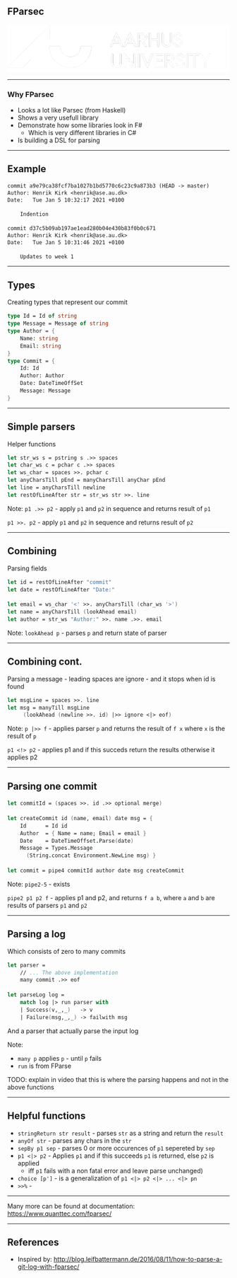 <!-- .slide: data-background="#003d73" -->
## FParsec

![AU Logo](./../img/aulogo_uk_var2_white.png "AU Logo") <!-- .element style="width: 200px; position: fixed; bottom: 50px; left: 50px" -->

----

### Why FParsec

* Looks a lot like Parsec (from Haskell)
* Shows a very usefull library
* Demonstrate how some libraries look in F#
    * Which is very different libraries in C#
* Is building a DSL for parsing

---

## Example

```shell
commit a9e79ca38fcf7ba1027b1bd5770c6c23c9a873b3 (HEAD -> master)
Author: Henrik Kirk <henrik@ase.au.dk>
Date:   Tue Jan 5 10:32:17 2021 +0100

    Indention

commit d37c5b09ab197ae1ead280b04e430b83f0b0c671
Author: Henrik Kirk <henrik@ase.au.dk>
Date:   Tue Jan 5 10:31:46 2021 +0100

    Updates to week 1

```

----

## Types

Creating types that represent our commit

```fsharp
type Id = Id of string
type Message = Message of string
type Author = {
    Name: string
    Email: string
}
type Commit = {
    Id: Id
    Author: Author
    Date: DateTimeOffSet
    Message: Message
}
```

---

## Simple parsers

Helper functions

```fsharp
let str_ws s = pstring s .>> spaces
let char_ws c = pchar c .>> spaces
let ws_char = spaces >>. pchar c
let anyCharsTill pEnd = manyCharsTill anyChar pEnd
let line = anyCharsTill newline
let restOfLineAfter str = str_ws str >>. line
```

Note:
`p1 .>> p2` - apply `p1` and `p2` in sequence and returns result of `p1`

`p1 >>. p2` - apply `p1` and `p2` in sequence and returns result of `p2`

----

## Combining

Parsing fields

```fsharp
let id = restOfLineAfter "commit"
let date = restOfLineAfter "Date:"

let email = ws_char '<' >>. anyCharsTill (char_ws '>')
let name = anyCharsTill (lookAhead email)
let author = str_ws "Author:" >>. name .>>. email
```

Note:
`lookAhead p` - parses `p` and return state of parser

----

## Combining cont.

Parsing a message - leading spaces are ignore - and it stops when id is found

```fsharp
let msgLine = spaces >>. line
let msg = manyTill msgLine
     (lookAhead (newline >>. id) |>> ignore <|> eof)
```

Note:
`p |>> f` - applies parser `p` and returns the result of `f x` where `x` is the result of `p`

`p1 <!> p2` - applies p1 and if this succeds return the results otherwise it applies p2

----

## Parsing one commit

```fsharp
let commitId = (spaces >>. id .>> optional merge)

let createCommit id (name, email) date msg = {
    Id      = Id id
    Author  = { Name = name; Email = email }
    Date    = DateTimeOffset.Parse(date)
    Message = Types.Message
      (String.concat Environment.NewLine msg) }

let commit = pipe4 commitId author date msg createCommit
```

Note:
`pipe2-5` - exists

`pipe2 p1 p2 f` - applies p1 and p2, and returns `f a b`, where `a` and `b` are results of parsers `p1` and `p2`

----

## Parsing a log

Which consists of zero to many commits

```fsharp
let parser = 
    // ... The above implementation
    many commit .>> eof

let parseLog log =
    match log |> run parser with
    | Success(v,_,_)   -> v
    | Failure(msg,_,_) -> failwith msg
```

And a parser that actually parse the input log

Note: 

* `many p` applies `p` - until `p` fails
* `run` is from FParse

TODO: explain in video that this is where the parsing happens and not in the above functions


---

## Helpful functions

* `stringReturn str result` - parses `str` as a string and return the `result`
* `anyOf str` - parses any chars in the `str`
* `sepBy p1 sep` - parses 0 or more occurences of `p1` sepereted by `sep`
* `p1 <|> p2` - Applies `p1` and if this succeeds `p1` is returned, else `p2` is applied
    * iff `p1` fails with a non fatal error and leave parse unchanged)
* `choice [p']` - is a generalization of `p1 <|> p2 <|> ... <|> pn`
* `>>%` - 

<!-- .slide: style="font-size: 32px;" -->

----

Many more can be found at documentation: https://www.quanttec.com/fparsec/

---

## References

* Inspired by: http://blog.leifbattermann.de/2016/08/11/how-to-parse-a-git-log-with-fparsec/

